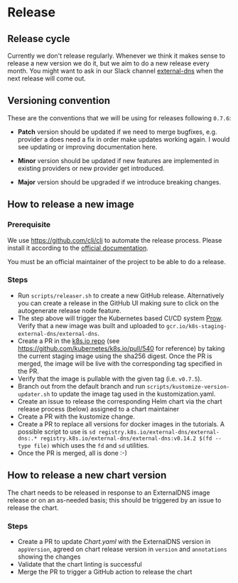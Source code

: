 # Release

## Release cycle

Currently we don't release regularly. Whenever we think it makes sense to release a new version we do it, but we aim to do a new release every month. You might want to ask in our Slack channel [external-dns](https://kubernetes.slack.com/archives/C771MKDKQ) when the next release will come out.

## Versioning convention

These are the conventions that we will be using for releases following `0.7.6`:

- **Patch** version should be updated if we need to merge bugfixes, e.g. provider a does need a fix in order make updates working again. I would see updating or improving documentation here.

- **Minor** version should be updated if new features are implemented in existing providers or new provider get introduced.

- **Major** version should be upgraded if we introduce breaking changes.

## How to release a new image

### Prerequisite

We use https://github.com/cli/cli to automate the release process. Please install it according to the [official documentation](https://github.com/cli/cli#installation).

You must be an official maintainer of the project to be able to do a release.

### Steps

- Run `scripts/releaser.sh` to create a new GitHub release. Alternatively you can create a release in the GitHub UI making sure to click on the autogenerate release node feature.
- The step above will trigger the Kubernetes based CI/CD system [Prow](https://prow.k8s.io/?repo=kubernetes-sigs%2Fexternal-dns). Verify that a new image was built and uploaded to `gcr.io/k8s-staging-external-dns/external-dns`.
- Create a PR in the [k8s.io repo](https://github.com/kubernetes/k8s.io) (see https://github.com/kubernetes/k8s.io/pull/540 for reference) by taking the current staging image using the sha256 digest. Once the PR is merged, the image will be live with the corresponding tag specified in the PR.
- Verify that the image is pullable with the given tag (i.e. `v0.7.5`).
- Branch out from the default branch and run `scripts/kustomize-version-updater.sh` to update the image tag used in the kustomization.yaml.
- Create an issue to release the corresponding Helm chart via the chart release process (below) assigned to a chart maintainer
- Create a PR with the kustomize change.
- Create a PR to replace all versions for docker images in the tutorials. A possible script to use is `sd registry.k8s.io/external-dns/external-dns:.* registry.k8s.io/external-dns/external-dns:v0.14.2 $(fd --type file)` which uses the `fd` and `sd` utilities.
- Once the PR is merged, all is done :-)

## How to release a new chart version

The chart needs to be released in response to an ExternalDNS image release or on an as-needed basis; this should be triggered by an issue to release the chart.

### Steps

- Create a PR to update _Chart.yaml_ with the ExternalDNS version in `appVersion`, agreed on chart release version in `version` and `annotations` showing the changes
- Validate that the chart linting is successful
- Merge the PR to trigger a GitHub action to release the chart
